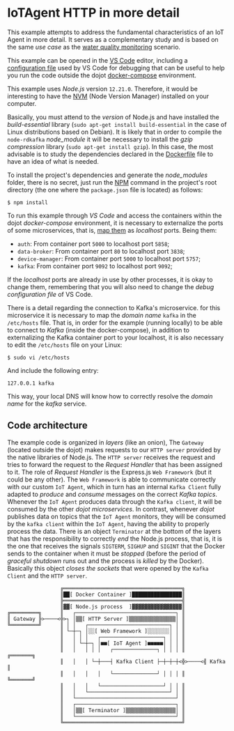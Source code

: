 # IoTAgent HTTP in more detail

This example attempts to address the fundamental characteristics of an IoT Agent
in more detail. It serves as a complementary study and is based on the same
_use case_ as the
[water quality monitoring](../../README.md#water-quality-monitoring) scenario.

This example can be opened in the [VS Code](https://code.visualstudio.com/)
editor, including a [configuration file](./.vscode/launch.json) used by VS Code
for debugging that can be useful to help you run the code outside the dojot
[docker-compose](https://github.com/dojot/docker-compose/blob/v0.5.2/docker-compose.yml)
environment.

This example uses _Node.js_ version `12.21.0`. Therefore, it would be
interesting to have the [NVM](https://github.com/nvm-sh/nvm) (Node Version
Manager) installed on your computer.

Basically, you must attend to the _version_ of Node.js and have installed the
_build-essential_ library (`sudo apt-get install build-essential` in the case of
Linux distributions based on Debian).
It is likely that in order to compile the `node-rdkafka` _node_module_ it will
be necessary to install the _gzip compression_ library
(`sudo apt-get install gzip`). In this case, the most advisable is to study the
dependencies declared in the [Dockerfile](./Dockerfile) file to have an idea of
what is needed.

To install the project's dependencies and generate the _node_modules_ folder,
there is no secret, just run the [NPM](https://www.npmjs.com/) command in the
project's root directory (the one where the `package.json` file is located) as
follows:

~~~shell
$ npm install
~~~

To run this example through _VS Code_ and access the containers within the dojot
_docker-compose_ environment, it is necessary to externalize the ports of some
microservices, that is,
[map them](https://docs.docker.com/compose/compose-file/compose-file-v3/#ports)
as _localhost_ ports. Being them:

 - `auth`: From container port `5000` to localhost port `5858`;
 - `data-broker`: From container port `80` to localhost port `3838`;
 - `device-manager`: From container port `5000` to localhost port `5757`;
 - `kafka`: From container port `9092` to localhost port `9092`;

If the _localhost_ ports are already in use by other processes, it is okay to
change them, remembering that you will also need to change the
_debug configuration file_ of VS Code.

There is a detail regarding the connection to Kafka's microservice. for this
microservice it is necessary to map the _domain name_ `kafka` in the
`/etc/hosts` file. That is, in order for the example (running locally) to be
able to connect to _Kafka_ (inside the docker-compose), in addition to
externalizing the Kafka container port to your localhost, it is also necessary
to edit the `/etc/hosts` file on your Linux:

~~~shell
$ sudo vi /etc/hosts
~~~

And include the following entry:

~~~
127.0.0.1 kafka
~~~

This way, your local DNS will know how to correctly resolve the _domain name_
for the _kafka_ service.

## Code architecture

The example code is organized in _layers_ (like an onion), The `Gateway`
(located outside the dojot) makes requests to our `HTTP server` provided by the
native libraries of Node.js. The `HTTP server` receives the request and tries
to forward the request to the _Request Handler_ that has been assigned to it.
The role of _Request Handler_ is the Express.js `Web Framework` (but it could be
any other). The `Web Framework` is able to communicate correctly with our custom
`IoT Agent`, which in turn has an internal `Kafka Client` fully adapted to
_produce_ and _consume_ messages on the correct _Kafka topics_. Whenever the
`IoT Agent` produces data through the `Kafka client`, it will be consumed by the
other _dojot microservices_. In contrast, whenever _dojot_ publishes data on
topics that the `IoT Agent` monitors, they will be consumed by the
`kafka client` within the `IoT Agent`, having the ability to properly process
the data.
There is an object `Terminator` at the bottom of the layers that has the
responsibility to  correctly _end_ the Node.js process, that is, it is the one
that receives the signals `SIGTERM`, `SIGHUP` and `SIGINT` that the Docker sends
to the container when it must be _stopped_ (before the period of
_graceful shutdown_ runs out and the process is _killed_ by the Docker).
Basically this object _closes the sockets_ that were opened by the
`Kafka Client` and the `HTTP server`.

```
                 ╔══════════════════════════════════════╗
                 ║██[ Docker Container ]████████████████║
                 ╠══════════════════════════════════════╣
                 ║▓▓[ Node.js process  ]▓▓▓▓▓▓▓▓▓▓▓▓▓▓▓▓║
╔═════════╗      ║   ┌────────────────────────────────┐ ║
║ Gateway ╠>────<╬>┐ │▒▒[ HTTP Server ]▒▒▒▒▒▒▒▒▒▒▒▒▒▒▒│ ║
╚═════════╝      ║ │ │   ┌──────────────────────────┐ │ ║
                 ║ └─┼─┐ │░░[ Web Framework ]░░░░░░░│ │ ║
                 ║   │ │ │   ┌────────────────────┐ │ │ ║
                 ║   │ └─┼─┐ │■■[ IoT Agent ]■■■■■│ │ │ ║
                 ║   │   │ │ │   ┌──────────────┐ │ │ │ ║      ╔═══════╗
                 ║   │   │ └─┼───┤ Kafka Client ├─┼─┼─┼<╬>────<╣ Kafka ║
                 ║   │   │   │   └──────────────┘ │ │ │ ║      ╚═══════╝
                 ║   │   │   └────────────────────┘ │ │ ║
                 ║   │   └──────────────────────────┘ │ ║
                 ║   └────────────────────────────────┘ ║
                 ║   ┌────────────────────────────────┐ ║
                 ║   │▒▒[ Terminator ]▒▒▒▒▒▒▒▒▒▒▒▒▒▒▒▒│ ║
                 ║   └────────────────────────────────┘ ║
                 ╚══════════════════════════════════════╝
```
